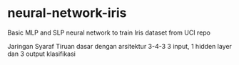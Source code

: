 # neural-network-iris
Basic MLP and SLP neural network to train Iris dataset from UCI repo

Jaringan Syaraf Tiruan dasar dengan arsitektur 3-4-3
3 input, 1 hidden layer dan 3 output klasifikasi
